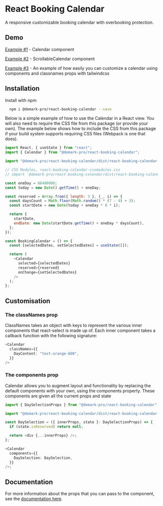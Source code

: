 # React Booking Calendar

A responsive customizable booking calendar with overbooking protection.

## Demo

[Example #1](https://codesandbox.io/p/sandbox/example-1-calendar-component-kg3984) - Сalendar component

[Example #2](https://codesandbox.io/p/sandbox/example-2-scrollablecalendar-component-ydwds4) - ScrollableСalendar component

[Example #3](https://codesandbox.io/p/sandbox/example-3-eventscalendar-vwkz9r) - An example of how easily you can customize a calendar using components and classnames props with tailwindcss

## Installation

Install with npm

```bash
  npm i @demark-pro/react-booking-calendar --save
```

Below is a simple example of how to use the Calendar in a React view. You will also need to require the CSS file from this package (or provide your own). The example below shows how to include the CSS from this package if your build system supports requiring CSS files (Webpack is one that does).

```js
import React, { useState } from "react";
import { Calendar } from "@demark-pro/react-booking-calendar";

import "@demark-pro/react-booking-calendar/dist/react-booking-calendar.css";

// CSS Modules, react-booking-calendar-cssmodules.css
// import '@demark-pro/react-booking-calendar/dist/react-booking-calendar-cssmodules.css';

const oneDay = 86400000;
const today = new Date().getTime() + oneDay;

const reserved = Array.from({ length: 3 }, (_, i) => {
  const daysCount = Math.floor(Math.random() * (7 - 4) + 3);
  const startDate = new Date(today + oneDay * 8 * i);

  return {
    startDate,
    endDate: new Date(startDate.getTime() + oneDay * daysCount),
  };
});

const BookingCalendar = () => {
  const [selectedDates, setSelectedDates] = useState([]);

  return (
    <Calendar
      selected={selectedDates}
      reserved={reserved}
      onChange={setSelectedDates}
    />
  );
};
```

## Customisation

### The classNames prop

ClassNames takes an object with keys to represent the various inner components that react-select is made up of. Each inner component takes a callback function with the following signature:

```ts
<Calendar
  classNames={{
    DayContent: "text-orange-600",
  }}
/>
```

### The components prop

Calendar allows you to augment layout and functionality by replacing the default components with your own, using the components property. These components are given all the current props and state

```ts
import { DaySelectionProps } from "@demark-pro/react-booking-calendar";

import "@demark-pro/react-booking-calendar/dist/react-booking-calendar.css";

const DaySelection = ({ innerProps, state }: DaySelectionProps) => {
  if (state.isReserved) return null;

  return <div {...innerProps} />;
};

<Calendar
  components={{
    DaySelection: DaySelection,
  }}
/>;
```

## Documentation

For more information about the props that you can pass to the component, see the [documentation here](https://github.com/demark-pro/react-booking-calendar/blob/main/docs/Calendar.md).
